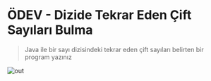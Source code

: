 # ÖDEV - Dizide Tekrar Eden Çift Sayıları Bulma

> Java ile bir sayı dizisindeki tekrar eden çift sayıları belirten bir program yazınız
 
![out](https://user-images.githubusercontent.com/35347777/141159547-7eb530f5-dd9b-441f-a3f4-dbad775b5f7a.gif) 